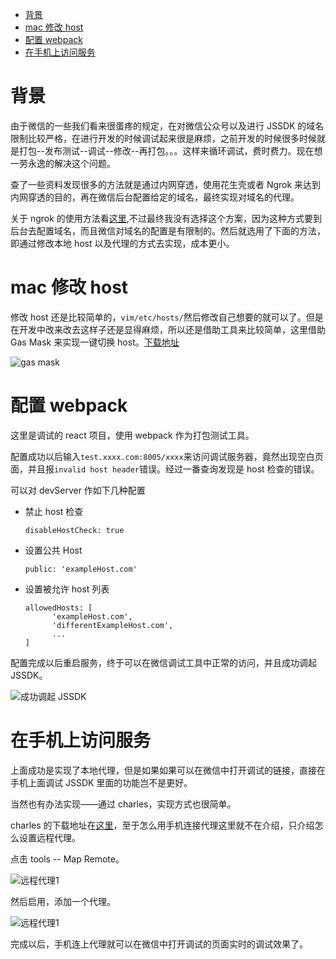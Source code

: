 <!-- TOC -->

- [背景](#背景)
- [mac 修改 host](#mac-修改-host)
- [配置 webpack](#配置-webpack)
- [在手机上访问服务](#在手机上访问服务)

<!-- /TOC -->
# 背景

由于微信的一些我们看来很蛋疼的规定，在对微信公众号以及进行 JSSDK 的域名限制比较严格，在进行开发的时候调试起来很是麻烦，之前开发的时候很多时候就是打包--发布测试--调试--修改--再打包。。。这样来循环调试，费时费力。现在想一劳永逸的解决这个问题。

查了一些资料发现很多的方法就是通过内网穿透，使用花生壳或者 Ngrok 来达到内网穿透的目的，再在微信后台配置给定的域名，最终实现对域名的代理。

关于 ngrok 的使用方法看[这里](https://www.sunnyos.com/article-show-67.html),不过最终我没有选择这个方案，因为这种方式要到后台去配置域名，而且微信对域名的配置是有限制的。然后就选用了下面的方法，即通过修改本地 host 以及代理的方式去实现，成本更小。

# mac 修改 host

修改 host 还是比较简单的，`vim/etc/hosts/`然后修改自己想要的就可以了。但是在开发中改来改去这样子还是显得麻烦，所以还是借助工具来比较简单，这里借助 Gas Mask 来实现一键切换 host。[下载地址](https://github.com/2ndalpha/gasmask)

![gas mask](http://blogqn.maintel.cn/QQ20180306-154434@2x.png?e=3097122322&token=cs2nCfx72Y7hW0_NpFYzb3Jab90IJWraRtphMd-q:UUes2QtiP9HnEdH76jO0WFrAPmA=)

# 配置 webpack

这里是调试的 react 项目，使用 webpack 作为打包测试工具。

配置成功以后输入`test.xxxx.com:8005/xxxx`来访问调试服务器，竟然出现空白页面，并且报`invalid host header`错误。经过一番查询发现是 host 检查的错误。

可以对 devServer 作如下几种配置

- 禁止 host 检查

  `disableHostCheck: true`

- 设置公共 Host

  `public: 'exampleHost.com'`

- 设置被允许 host 列表

  ```
  allowedHosts: [
        'exampleHost.com',
        'differentExampleHost.com',
        ...
  ]
  ```

配置完成以后重启服务，终于可以在微信调试工具中正常的访问，并且成功调起 JSSDK。

![成功调起 JSSDK](http://blogqn.maintel.cn/QQ20180306-161547@2x.png?e=3097124165&token=cs2nCfx72Y7hW0_NpFYzb3Jab90IJWraRtphMd-q:zPFndDT77g9JpVxLNbNKxcgT6-8=)

# 在手机上访问服务

上面成功是实现了本地代理，但是如果如果可以在微信中打开调试的链接，直接在手机上面调试 JSSDK 里面的功能岂不是更好。

当然也有办法实现——通过 charles，实现方式也很简单。

charles 的下载地址在[这里](https://www.charlesproxy.com/download/)，至于怎么用手机连接代理这里就不在介绍，只介绍怎么设置远程代理。

点击 tools -- Map Remote。

![远程代理1](http://blogqn.maintel.cn/QQ20180306-162202@2x.png?e=3097124630&token=cs2nCfx72Y7hW0_NpFYzb3Jab90IJWraRtphMd-q:XwdPGTdEzWq9SJSVHKbj5s7QhSk=)

然后启用，添加一个代理。

![远程代理1](http://blogqn.maintel.cn/QQ20180306-162328@2x.png?e=3097124630&token=cs2nCfx72Y7hW0_NpFYzb3Jab90IJWraRtphMd-q:lUDVGpCsQg1Q6K6ibInYuugzwsc=)

完成以后，手机连上代理就可以在微信中打开调试的页面实时的调试效果了。